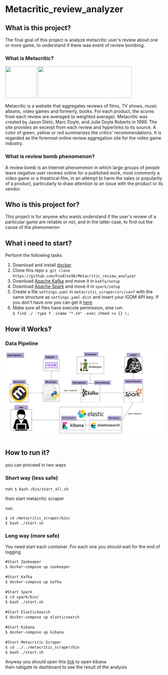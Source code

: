 # Metacritic_review_analyzer

## What is this project?

The final goal of this project is analyze metacritic user's review about one or more game, to understand if there was event of review bombing.

### What is Metacritic?

<img src="https://www.metacritic.com/images/icons/metacritic-icon.svg" width="100" height="100">
<img src="https://www.metacritic.com/images/icons/metacritic-wordmark.svg" width="300" height="100">

Metacritic is a website that aggregates reviews of films, TV shows, music albums, video games and formerly, books. For each product, the scores from each review are averaged (a weighted average). Metacritic was created by Jason Dietz, Marc Doyle, and Julie Doyle Roberts in 1999. The site provides an excerpt from each review and hyperlinks to its source. 
A color of green, yellow or red summarizes the critics' recommendations. It is regarded as the foremost online review aggregation site for the video game industry.

### What is review bomb phenomenon?

A review bomb is an Internet phenomenon in which large groups of people leave negative user reviews online for a published work, most commonly a video game or a theatrical film, in an attempt to harm the sales or popularity of a product, particularly to draw attention to an issue with the product or its vendor.

## Who is this project for?

This project is for anyone who wants understand if the user's review of a particular game are reliable or not, and in the latter case, to find out the cause of the phenomenon 

## What i need to start?

Perform the following tasks

1. Download and install [docker](https://docs.docker.com/engine/install/)
2. Clone this repo  `$ git clone https://github.com/FoxAlex98/Metacritic_review_analyzer`
2. Download [Apache Kafka](https://www.apache.org/dyn/closer.cgi?path=/kafka/2.5.0/kafka_2.12-2.5.0.tgz) and move it in `kakfa/setup`
3. Download [Apache Spark](https://archive.apache.org/dist/spark/spark-2.4.6/spark-2.4.6-bin-hadoop2.7.tgz) and move it in `spark/setup`
4. Create a file `settings.yaml` in `metacritic_scraper/src/conf` with the same structure as `settings.yaml.dist` and insert your IGDM API key. If you don't have one you can get it [here](https://www.igdb.com/api)
5. Make sure all files have execute permission, else run:<br>
`
$ find ./ -type f -iname "*.sh" -exec chmod +x {} \;
`

## How it Works?

### Data Pipeline

![DataPipeline](docs/img/datapipelineMC.jpg)

## How to run it?

you can proceed in two ways

### Short way (less safe)

run: `$ bash /bin/start_all.sh`

then start metacritic scraper

run: 
```
$ cd /metacritic_scraper/bin/
$ bash ./start.sh
```
### Long way (more safe)

You need start each container. For each one you should wait for the end of logging

```
#Start Zookeeper
$ docker-compose up zookeeper

#Start Kafka
$ docker-compose up kafka

#Start Spark
$ cd spark/bin/
$ bash ./start.sh

#Start ElasticSearch
$ docker-compose up elasticsearch

#Start Kibana
$ docker-compose up kibana

#Start Metacritic Scraper
$ cd ../../metacritic_scraper/bin
$ bash ./start.sh

```

Anyway you should open this [link]("http://10.0.100.52:5601/") to open kibana <br> then natigate to dashboard to see the result of the analysis